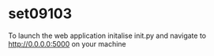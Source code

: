 # set09103
To launch the web application initalise init.py and navigate to http://0.0.0.0:5000 on your machine
